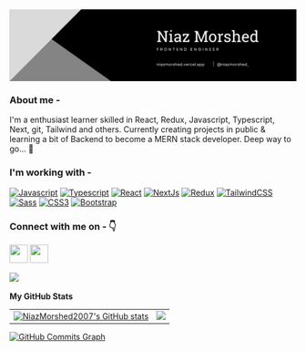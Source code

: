 
<img align="center" src="https://github.com/NiazMorshed2007/NiazMorshed2007/blob/main/Futuristic%20Digital%20Background%20LinkedIn%20Banner.png" width="850" />


### About me -
I'm a enthusiast learner skilled in React, Redux, Javascript, Typescript, Next, git, Tailwind and others. Currently creating projects in public & learning a bit of Backend to become a MERN stack developer. Deep way to go... 🚀

### I'm working with -
<p align="left">
<a href="https://developer.mozilla.org/en-US/docs/Web/JavaScript" target="_blank" rel="noreferrer"><img src="https://raw.githubusercontent.com/danielcranney/readme-generator/main/public/icons/skills/javascript-colored.svg" width="36" height="36" alt="Javascript" /></a>
<a href="https://www.typescriptlang.org/" target="_blank" rel="noreferrer"><img src="https://raw.githubusercontent.com/danielcranney/readme-generator/main/public/icons/skills/typescript-colored.svg" width="36" height="36" alt="Typescript" /></a>
<a href="https://reactjs.org/" target="_blank" rel="noreferrer"><img src="https://raw.githubusercontent.com/danielcranney/readme-generator/main/public/icons/skills/react-colored.svg" width="36" height="36" alt="React" /></a>
<a href="https://nextjs.org/docs" target="_blank" rel="noreferrer"><img src="https://raw.githubusercontent.com/danielcranney/readme-generator/main/public/icons/skills/nextjs-colored.svg" width="36" height="36" alt="NextJs" /></a>
<a href="https://redux.js.org/" target="_blank" rel="noreferrer"><img src="https://raw.githubusercontent.com/danielcranney/readme-generator/main/public/icons/skills/redux-colored.svg" width="36" height="36" alt="Redux" /></a>
<a href="https://tailwindcss.com/" target="_blank" rel="noreferrer"><img src="https://raw.githubusercontent.com/danielcranney/readme-generator/main/public/icons/skills/tailwindcss-colored.svg" width="36" height="36" alt="TailwindCSS" /></a>
<a href="https://sass-lang.com/" target="_blank" rel="noreferrer"><img src="https://raw.githubusercontent.com/danielcranney/readme-generator/main/public/icons/skills/sass-colored.svg" width="36" height="36" alt="Sass" /></a>
<a href="https://www.w3.org/TR/CSS/#css" target="_blank" rel="noreferrer"><img src="https://raw.githubusercontent.com/danielcranney/readme-generator/main/public/icons/skills/css3-colored.svg" width="36" height="36" alt="CSS3" /></a>
<a href="https://getbootstrap.com/" target="_blank" rel="noreferrer"><img src="https://raw.githubusercontent.com/danielcranney/readme-generator/main/public/icons/skills/bootstrap-colored.svg" width="36" height="36" alt="Bootstrap" /></a>
</p>


### Connect with me on - 👇

 <a href="https://www.linkedin.com/in/niaz-morshed-567012223" target="_blank" rel="noreferrer"><img src="https://raw.githubusercontent.com/danielcranney/readme-generator/main/public/icons/socials/linkedin.svg" width="32" height="32" /></a> <a href="https://www.twitter.com/niazmorshed_" target="_blank" rel="noreferrer"><img src="https://raw.githubusercontent.com/danielcranney/readme-generator/main/public/icons/socials/twitter.svg" width="32" height="32" /></a></p>

<a href="https://www.twitter.com/niazmorshed_" target="_blank" rel="noreferrer"><img
src="https://img.shields.io/twitter/follow/niazmorshed_?logo=twitter&style=for-the-badge&color=ef4444&labelColor=0f172a"
/></a>

<b>My GitHub Stats</b>
<table>
   <tbody>
   <tr>
     <td>
       <a href="http://www.github.com/NiazMorshed2007"><img src="https://github-readme-stats.vercel.app/api?username=NiazMorshed2007&show_icons=true&hide=&count_private=true&title_color=f97316&text_color=ffffff&icon_color=ef4444&bg_color=0f172a&hide_border=true&show_icons=true" alt="NiazMorshed2007's GitHub stats" /></a>
     </td>
     <td>
     <a href="http://www.github.com/NiazMorshed2007"><img src="https://github-readme-streak-stats.herokuapp.com/?user=NiazMorshed2007&stroke=ffffff&background=0f172a&ring=f97316&fire=f97316&currStreakNum=ffffff&currStreakLabel=f97316&sideNums=ffffff&sideLabels=ffffff&dates=ffffff&hide_border=true" /></a>
     </td>
     </tr>
  </tbody>
  </table>




<a href="http://www.github.com/NiazMorshed2007"><img src="https://activity-graph.herokuapp.com/graph?username=NiazMorshed2007&bg_color=0f172a&color=ffffff&line=ef4444&point=ffffff&area_color=0f172a&area=true&hide_border=true&custom_title=GitHub%20Commits%20Graph" alt="GitHub Commits Graph" /></a>

